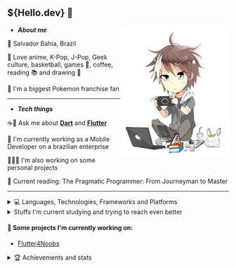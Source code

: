 ## **${Hello.dev}** **👋**

<img src='assets/chibi.png' height=300 align='right'>

- ***About me***

📌 Salvador Bahia, Brazil <p>
🌴 Love anime, K-Pop, J-Pop, Geek culture, basketball, games 👾, coffee, reading 📚 and drawing 🎨<p>
💚 I'm a biggest Pokemon franchise fan

---

- ***Tech things***

☕📱 Ask me about [**Dart**](https://dart.dev) and [**Flutter**](https://flutter.dev) <p>
🌱 I'm currently working as a Mobile Developer on a brazilian enterprise <p>
🧑🏻‍💻 I'm also working on some personal projects <p>
📖 Current reading: The Pragmatic Programmer: From Journeyman to Master

    
---

<details close>
    <summary>💻 Languages, Technologies, Frameworks and Platforms</summary>
    <p>
    <img src='assets/vscode.png' width=25 title='VS Code'> <img src='assets/figma.png' width=16 height=24 title='Figma'> <img src="assets/git.png" width=25 title='Git'/> <img src="assets/github.png" width=25 title='Github'/> <img src="assets/gitlab.png" width=25 title='Gitlab'> <img src='assets/dart-logo.png' width=25 title='Dart'> <img src="assets/flutter-logo.png" width=25 title='Flutter'/> <img src='assets/kotlin.png' width=20 height=20 title='Kotlin'> <img src='assets/firebase.png' width=25 height=25 title='Firebase'> <img src='assets/sqlite.png' width=25 height=25 title='SQLite'> <img src='assets/mysql.png' width=20 height=30 title='MySQL'>

<p>

🤔 Stuff to study and explore a bit more

<img src="https://upload.wikimedia.org/wikipedia/commons/thumb/1/17/GraphQL_Logo.svg/2048px-GraphQL_Logo.svg.png" height=25 title='GraphQL'> <img src="https://cdn-icons-png.flaticon.com/512/919/919853.png" height=25 title='Docker'> <img src="https://upload.wikimedia.org/wikipedia/commons/e/e1/Carbon_logo.png" height=25 title='Carbon'> <img src="https://seeklogo.com/images/S/supabase-logo-DCC676FFE2-seeklogo.com.png" height=25 title='Supabase'> <img src='https://www.pngkey.com/png/full/128-1286315_bird-logo-vector-2-buy-clip-art-swift.png' height=25 title='Swift'> <img src='https://cdn.iconscout.com/icon/free/png-256/mongodb-3629020-3030245.png' height=25 title='MongoDB'>
    
<p>
<img src='https://img.shields.io/badge/Android-3DDC84?style=for-the-badge&logo=android&logoColor=white'> <img src='https://img.shields.io/badge/Flutter-02569B?style=for-the-badge&logo=flutter&logoColor=white'>
</details>


<details close>
    <summary>Stuffs I'm current studying and trying to reach even better</summary>
        <img src="assets/flutter-logo.png" width=25 title='Flutter'/> <img src='assets/kotlin.png' width=20 height=20 title='Kotlin'> <img src="https://cdn-icons-png.flaticon.com/512/919/919853.png" height=25 title='Docker'>
</details>


<p>

#### **💙 Some projects I'm currently working on:**

- [Flutter4Noobs](https://github.com/feliperfdev/flutter4noobs/)

<details close>
    <summary>🏆 Achievements and stats</summary>
    <a href="https://github.com/ryo-ma/github-profile-trophy">
      <img width=800 src="https://github-profile-trophy.vercel.app/?username=feliperfdev&row=2&column=10&theme=dracula&frame=true&no-bg=true"/>
    </a>
    <img src="https://github-profile-summary-cards.vercel.app/api/cards/profile-details?username=feliperfdev&theme=vue" height=170>
<details>
